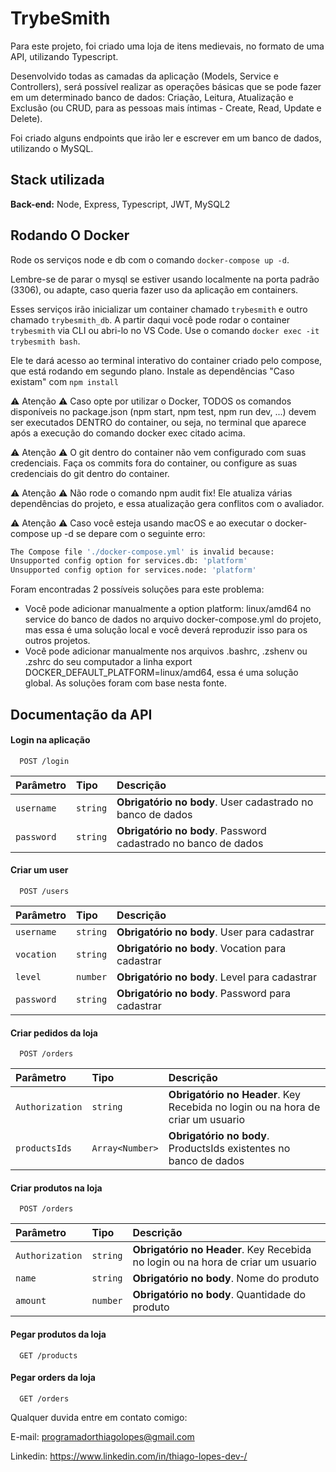 
# TrybeSmith

Para este projeto, foi criado uma loja de itens medievais, no formato de uma API, utilizando Typescript.

Desenvolvido todas as camadas da aplicação (Models, Service e Controllers), será possível realizar as operações básicas que se pode fazer em um determinado banco de dados: Criação, Leitura, Atualização e Exclusão (ou CRUD, para as pessoas mais íntimas - Create, Read, Update e Delete).

Foi criado alguns endpoints que irão ler e escrever em um banco de dados, utilizando o MySQL.


## Stack utilizada

**Back-end:** Node, Express, Typescript, JWT, MySQL2


## Rodando O Docker
Rode os serviços node e db com o comando ```docker-compose up -d```.

Lembre-se de parar o mysql se estiver usando localmente na porta padrão (3306), ou adapte, caso queria fazer uso da aplicação em containers.

Esses serviços irão inicializar um container chamado ```trybesmith``` e outro chamado ```trybesmith_db```.
A partir daqui você pode rodar o container ```trybesmith``` via CLI ou abri-lo no VS Code.
Use o comando ```docker exec -it trybesmith bash```.

Ele te dará acesso ao terminal interativo do container criado pelo compose, que está rodando em segundo plano.
Instale as dependências "Caso existam" com ```npm install```

:warning: Atenção :warning: Caso opte por utilizar o Docker, TODOS os comandos disponíveis no package.json (npm start, npm test, npm run dev, ...) devem ser executados DENTRO do container, ou seja, no terminal que aparece após a execução do comando docker exec citado acima.

:warning: Atenção :warning: O git dentro do container não vem configurado com suas credenciais. Faça os commits fora do container, ou configure as suas credenciais do git dentro do container.

:warning: Atenção :warning: Não rode o comando npm audit fix! Ele atualiza várias dependências do projeto, e essa atualização gera conflitos com o avaliador.

:warning: Atenção :warning: Caso você esteja usando macOS e ao executar o docker-compose up -d se depare com o seguinte erro:

```bash
The Compose file './docker-compose.yml' is invalid because:
Unsupported config option for services.db: 'platform'
Unsupported config option for services.node: 'platform'
```
Foram encontradas 2 possíveis soluções para este problema:
* Você pode adicionar manualmente a option platform: linux/amd64 no service do banco de dados no arquivo docker-compose.yml do projeto, mas essa é uma solução local e você deverá reproduzir isso para os outros projetos.
* Você pode adicionar manualmente nos arquivos .bashrc, .zshenv ou .zshrc do seu computador a linha export DOCKER_DEFAULT_PLATFORM=linux/amd64, essa é uma solução global. As soluções foram com base nesta fonte.
## Documentação da API

#### Login na aplicação

```http
  POST /login
```

| Parâmetro   | Tipo       | Descrição                           |
| :---------- | :--------- | :---------------------------------- |
| `username` | `string` | **Obrigatório no body**. User cadastrado no banco de dados |
| `password` | `string` | **Obrigatório no body**. Password cadastrado no banco de dados |

#### Criar um user

```http
  POST /users
```

| Parâmetro   | Tipo       | Descrição                                   |
| :---------- | :--------- | :------------------------------------------ |
| `username`      | `string` | **Obrigatório no body**. User para cadastrar |
| `vocation`      | `string` | **Obrigatório no body**. Vocation para cadastrar |
| `level`      | `number` | **Obrigatório no body**. Level para cadastrar |
| `password`      | `string` | **Obrigatório no body**. Password para cadastrar |

#### Criar pedidos da loja

```http
  POST /orders
  ```
| Parâmetro   | Tipo       | Descrição                                   |
| :---------- | :--------- | :------------------------------------------ |
| `Authorization`      | `string` | **Obrigatório no Header**. Key Recebida no login ou na hora de criar um usuario |
| `productsIds`      | `Array<Number>` | **Obrigatório no body**. ProductsIds existentes no banco de dados |

#### Criar produtos na loja

```http
  POST /orders
  ```
| Parâmetro   | Tipo       | Descrição                                   |
| :---------- | :--------- | :------------------------------------------ |
| `Authorization`      | `string` | **Obrigatório no Header**. Key Recebida no login ou na hora de criar um usuario |
| `name`      | `string` | **Obrigatório no body**. Nome do produto |
| `amount`      | `number` | **Obrigatório no body**. Quantidade do produto |

#### Pegar produtos da loja

```http
  GET /products
  ```
#### Pegar orders da loja

```http
  GET /orders
  ```

Qualquer duvida entre em contato comigo:

E-mail: programadorthiagolopes@gmail.com

Linkedin: https://www.linkedin.com/in/thiago-lopes-dev-/
